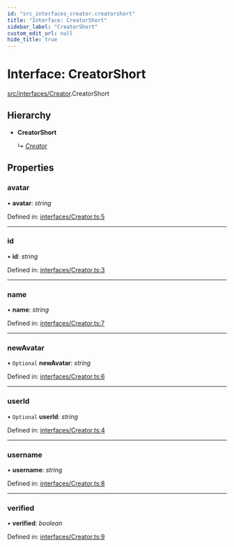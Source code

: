 ```yaml
---
id: "src_interfaces_creator.creatorshort"
title: "Interface: CreatorShort"
sidebar_label: "CreatorShort"
custom_edit_url: null
hide_title: true
---
```


# Interface: CreatorShort

[src/interfaces/Creator](../modules/src_interfaces_creator.md).CreatorShort

## Hierarchy

* **CreatorShort**

  ↳ [*Creator*](src_interfaces_creator.creator.md)

## Properties

### avatar

• **avatar**: *string*

Defined in: [interfaces/Creator.ts:5](https://github.com/xr3ngine/xr3ngine/blob/7e8e151f1/packages/common/src/interfaces/Creator.ts#L5)

___

### id

• **id**: *string*

Defined in: [interfaces/Creator.ts:3](https://github.com/xr3ngine/xr3ngine/blob/7e8e151f1/packages/common/src/interfaces/Creator.ts#L3)

___

### name

• **name**: *string*

Defined in: [interfaces/Creator.ts:7](https://github.com/xr3ngine/xr3ngine/blob/7e8e151f1/packages/common/src/interfaces/Creator.ts#L7)

___

### newAvatar

• `Optional` **newAvatar**: *string*

Defined in: [interfaces/Creator.ts:6](https://github.com/xr3ngine/xr3ngine/blob/7e8e151f1/packages/common/src/interfaces/Creator.ts#L6)

___

### userId

• `Optional` **userId**: *string*

Defined in: [interfaces/Creator.ts:4](https://github.com/xr3ngine/xr3ngine/blob/7e8e151f1/packages/common/src/interfaces/Creator.ts#L4)

___

### username

• **username**: *string*

Defined in: [interfaces/Creator.ts:8](https://github.com/xr3ngine/xr3ngine/blob/7e8e151f1/packages/common/src/interfaces/Creator.ts#L8)

___

### verified

• **verified**: *boolean*

Defined in: [interfaces/Creator.ts:9](https://github.com/xr3ngine/xr3ngine/blob/7e8e151f1/packages/common/src/interfaces/Creator.ts#L9)
